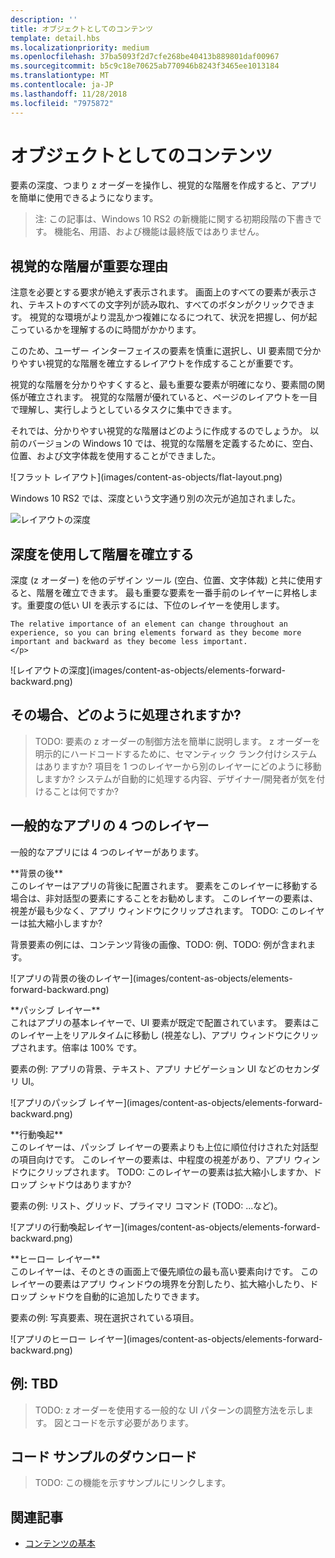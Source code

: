 ```yaml
---
description: ''
title: オブジェクトとしてのコンテンツ
template: detail.hbs
ms.localizationpriority: medium
ms.openlocfilehash: 37ba5093f2d7cfe268be40413b889801daf00967
ms.sourcegitcommit: b5c9c18e70625ab770946b8243f3465ee1013184
ms.translationtype: MT
ms.contentlocale: ja-JP
ms.lasthandoff: 11/28/2018
ms.locfileid: "7975872"
---
```

# <a name="content-as-objects"></a>オブジェクトとしてのコンテンツ

 

要素の深度、つまり z オーダーを操作し、視覚的な階層を作成すると、アプリを簡単に使用できるようになります。  

> 注: この記事は、Windows 10 RS2 の新機能に関する初期段階の下書きです。 機能名、用語、および機能は最終版ではありません。 

## <a name="why-visual-hierarchy-is-important"></a>視覚的な階層が重要な理由

注意を必要とする要求が絶えず表示されます。 画面上のすべての要素が表示され、テキストのすべての文字列が読み取れ、すべてのボタンがクリックできます。 視覚的な環境がより混乱かつ複雑になるにつれて、状況を把握し、何が起こっているかを理解するのに時間がかかります。  

このため、ユーザー インターフェイスの要素を慎重に選択し、UI 要素間で分かりやすい視覚的な階層を確立するレイアウトを作成することが重要です。 <!-- Every element is competing for the user's attention, and every time you add an element, you add a mental tax to the user. -->

視覚的な階層を分かりやすくすると、最も重要な要素が明確になり、要素間の関係が確立されます。 視覚的な階層が優れていると、ページのレイアウトを一目で理解し、実行しようとしているタスクに集中できます。 

<p></p>


<div class="side-by-side">
<div class="side-by-side-content">
  <div class="side-by-side-content-left">
  <p>それでは、分かりやすい視覚的な階層はどのように作成するのでしょうか。 以前のバージョンの Windows 10 では、視覚的な階層を定義するために、空白、位置、および文字体裁を使用することができました。 </p>
  </div>
  <div class="side-by-side-content-right">
    ![フラット レイアウト](images/content-as-objects/flat-layout.png)
    
  </div>
</div>
</div>

Windows 10 RS2 では、深度という文字通り別の次元が追加されました。 

![レイアウトの深度](images/content-as-objects/depth-in-layout2.png)


## <a name="use-depth-to-establish-a-hierarchy"></a>深度を使用して階層を確立する 

<p></p>

<div class="side-by-side">
<div class="side-by-side-content">
  <div class="side-by-side-content-left">
     <p>深度 (z オーダー) を他のデザイン ツール (空白、位置、文字体裁) と共に使用すると、階層を確立できます。 最も重要な要素を一番手前のレイヤーに昇格します。重要度の低い UI を表示するには、下位のレイヤーを使用します。 

    The relative importance of an element can change throughout an experience, so you can bring elements forward as they become more important and backward as they become less important. 
    </p>
  </div>
  <div class="side-by-side-content-right">
    ![レイアウトの深度](images/content-as-objects/elements-forward-backward.png) 
    
  </div>
</div>
</div>

## <a name="how-does-it-work"></a>その場合、どのように処理されますか?
> TODO: 要素の z オーダーの制御方法を簡単に説明します。 z オーダーを明示的にハードコードするために、セマンティック ランク付けシステムはありますか? 項目を 1 つのレイヤーから別のレイヤーにどのように移動しますか? システムが自動的に処理する内容、デザイナー/開発者が気を付けることは何ですか? 

## <a name="the-four-layers-of-a-typical-app-layers"></a>一般的なアプリの 4 つのレイヤー

<p>一般的なアプリには 4 つのレイヤーがあります。</p>
<p></p>

<div class="side-by-side">
<div class="side-by-side-content">
  <div class="side-by-side-content-left">
  **背景の後** <br/>
このレイヤーはアプリの背後に配置されます。  要素をこのレイヤーに移動する場合は、非対話型の要素にすることをお勧めします。 このレイヤーの要素は、視差が最も少なく、アプリ ウィンドウにクリップされます。 TODO: このレイヤーは拡大縮小しますか? 

<p>背景要素の例には、コンテンツ背後の画像、TODO: 例、TODO: 例が含まれます。</p>
  </div>
  <div class="side-by-side-content-right">
    ![アプリの背景の後のレイヤー](images/content-as-objects/elements-forward-backward.png)
    
  </div>
</div>
</div>

<p></p>

<div class="side-by-side">
<div class="side-by-side-content">
  <div class="side-by-side-content-left">
  **パッシブ レイヤー** <br/>
これはアプリの基本レイヤーで、UI 要素が既定で配置されています。  要素はこのレイヤー上をリアルタイムに移動し (視差なし)、アプリ ウィンドウにクリップされます。倍率は 100% です。 

<p>要素の例: アプリの背景、テキスト、アプリ ナビゲーション UI などのセカンダリ UI。</p>
  </div>
  <div class="side-by-side-content-right">
    ![アプリのパッシブ レイヤー](images/content-as-objects/elements-forward-backward.png)
    
  </div>
</div>
</div>

<p></p>

<div class="side-by-side">
<div class="side-by-side-content">
  <div class="side-by-side-content-left">
  **行動喚起** <br/>
このレイヤーは、パッシブ レイヤーの要素よりも上位に順位付けされた対話型の項目向けです。 このレイヤーの要素は、中程度の視差があり、アプリ ウィンドウにクリップされます。 TODO: このレイヤーの要素は拡大縮小しますか、ドロップ シャドウはありますか?

<p>要素の例: リスト、グリッド、プライマリ コマンド (TODO: ...など)。</p> 
  </div>
  <div class="side-by-side-content-right">
    ![アプリの行動喚起レイヤー](images/content-as-objects/elements-forward-backward.png)
    
  </div>
</div>
</div>

<p></p>
<div class="side-by-side">
<div class="side-by-side-content">
  <div class="side-by-side-content-left">
  **ヒーロー レイヤー** <br/>
このレイヤーは、そのときの画面上で優先順位の最も高い要素向けです。  このレイヤーの要素はアプリ ウィンドウの境界を分割したり、拡大縮小したり、ドロップ シャドウを自動的に追加したりできます。

<p>要素の例: 写真要素、現在選択されている項目。</p>  
  </div>
  <div class="side-by-side-content-right">
    ![アプリのヒーロー レイヤー](images/content-as-objects/elements-forward-backward.png)
    
  </div>
</div>
</div>



<!--
Depth is meaningful; it establishes visual and interactive hierarchy for users to efficiently complete tasks. Depth orients users in our system. 
-->

## <a name="example-tbd"></a>例: TBD
> TODO: z オーダーを使用する一般的な UI パターンの調整方法を示します。 図とコードを示す必要があります。 

## <a name="download-the-code-samples"></a>コード サンプルのダウンロード
>TODO: この機能を示すサンプルにリンクします。 


## <a name="related-articles"></a>関連記事
* [コンテンツの基本](../basics/content-basics.md)
